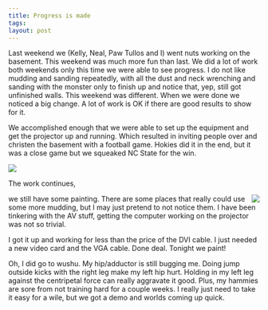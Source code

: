 ```yaml
---
title: Progress is made
tags: 
layout: post
---
```

Last weekend we (Kelly, Neal, Paw Tullos and I) went nuts working on the basement.  This weekend was much more fun than last.  We did a lot of work both weekends only this time we were able to see progress. I do not like mudding and sanding repeatedly, with all the dust and neck wrenching and sanding with the monster only to finish up and notice that, yep, still got unfinished walls.   This weekend was different.  When we were done we noticed a big change.  A lot of work is OK if there are good results to show for it.



We accomplished enough that we were able to set up the equipment and get the projector up and running.  Which resulted in inviting people over and christen the basement with a football game.  Hokies did it in the end, but it was a close game but we squeaked NC State for the win.



<img src="http://fuzzymonk.com/photos/destruction_at_truxion/image/595/IMG_1026.jpg"  class="picture">



The work continues, 

<img src="http://fuzzymonk.com/photos/destruction_at_truxion/image/595/IMG_1025.jpg" align="right" border="0">we still have some painting.  There are some places that really could use some more mudding, but I may just pretend to not notice them.  I have been tinkering with the AV stuff, getting the computer working on the projector was not so trivial.  

I got it up and working for less than the price of the DVI cable.  I just needed a new video card and the VGA cable.  Done deal. Tonight we paint!



Oh, I did go to wushu.  My hip/adductor is still bugging me.  Doing jump outside kicks with the right leg make my left hip hurt.  Holding in my left leg against the centripetal force can really aggravate it good.  Plus, my hammies are sore from not training hard for a couple weeks.  I really just need to take it easy for a wile, but we got a demo and worlds coming up quick.
